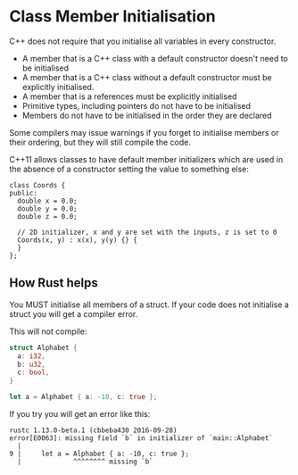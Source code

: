 # Class Member Initialisation

C++ does not require that you initialise all variables in every constructor.

* A member that is a C++ class with a default constructor doesn't need to be initialised
* A member that is a C++ class without a default constructor must be explicitly initialised.
* A member that is a references must be explicitly initialised
* Primitive types, including pointers do not have to be initialised
* Members do not have to be initialised in the order they are declared

Some compilers may issue warnings if you forget to initialise members or their ordering, but they will still compile the code.

C++11 allows classes to have default member initializers which are used in the absence of a constructor setting the value to something else:

```
class Coords {
public:
  double x = 0.0;
  double y = 0.0;
  double z = 0.0;

  // 2D initializer, x and y are set with the inputs, z is set to 0
  Coords(x, y) : x(x), y(y) {} {
  }
};
```

## How Rust helps

You MUST initialise all members of a struct. If your code does not initialise a struct you will get a compiler error.

This will not compile:

```rust
struct Alphabet {
  a: i32,
  b: u32,
  c: bool,
}

let a = Alphabet { a: -10, c: true };
```

If you try you will get an error like this:

```
rustc 1.13.0-beta.1 (cbbeba430 2016-09-28)
error[E0063]: missing field `b` in initializer of `main::Alphabet`
  |
9 |     let a = Alphabet { a: -10, c: true };
  |             ^^^^^^^^ missing `b`
```
